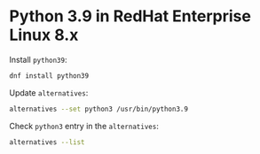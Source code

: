 # Python 3.9 in RedHat Enterprise Linux 8.x

Install `python39`:

```sh
dnf install python39
```

Update `alternatives`:

```sh
alternatives --set python3 /usr/bin/python3.9
```

Check `python3` entry in the `alternatives`:

```sh
alternatives --list
```
